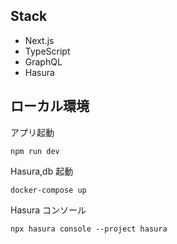 ## Stack

- Next.js
- TypeScript
- GraphQL
- Hasura

## ローカル環境

アプリ起動

```
npm run dev
```

Hasura,db 起動

```
docker-compose up
```

Hasura コンソール

```
npx hasura console --project hasura
```
